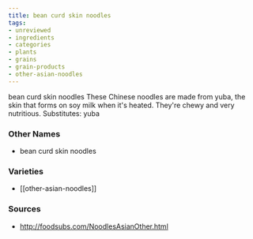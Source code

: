 ```yaml
---
title: bean curd skin noodles
tags:
- unreviewed
- ingredients
- categories
- plants
- grains
- grain-products
- other-asian-noodles
---
```

bean curd skin noodles These Chinese noodles are made from yuba, the skin that forms on soy milk when it's heated. They're chewy and very nutritious. Substitutes: yuba

### Other Names

* bean curd skin noodles

### Varieties

* [[other-asian-noodles]]

### Sources
* http://foodsubs.com/NoodlesAsianOther.html
